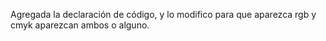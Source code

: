 Agregada la declaración de código, y lo modifico para que aparezca rgb y cmyk aparezcan ambos o alguno.